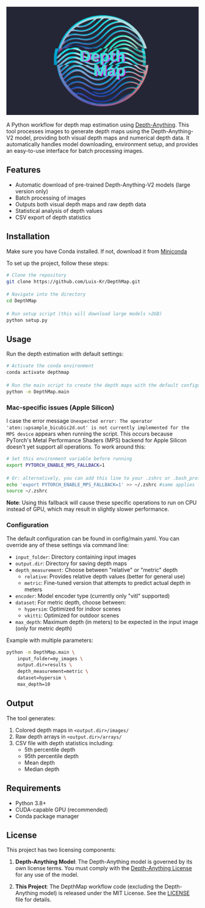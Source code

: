 ![DepthMap](DepthMap.png)

A Python workflow for depth map estimation using [Depth-Anything](https://github.com/DepthAnything/Depth-Anything-V2?tab=readme-ov-file). This tool processes images to generate depth maps using the Depth-Anything-V2 model, providing both visual depth maps and numerical depth data. It automatically handles model downloading, environment setup, and provides an easy-to-use interface for batch processing images.

## Features
- Automatic download of pre-trained Depth-Anything-V2 models (large version only)
- Batch processing of images
- Outputs both visual depth maps and raw depth data
- Statistical analysis of depth values
- CSV export of depth statistics

## Installation

Make sure you have Conda installed. If not, download it from [Miniconda](https://docs.anaconda.com/miniconda/)

To set up the project, follow these steps:

```bash
# Clone the repository
git clone https://github.com/Luis-Kr/DepthMap.git

# Navigate into the directory
cd DepthMap

# Run setup script (this will download large models >2GB)
python setup.py
```

## Usage

Run the depth estimation with default settings:

```bash
# Activate the conda environment
conda activate depthmap

# Run the main script to create the depth maps with the default configurations
python -m DepthMap.main
```

### Mac-specific issues (Apple Silicon)

I case the error message `Unexpected error: The operator 'aten::upsample_bicubic2d.out' is not currently implemented for the MPS device` appears when running the script. This occurs because PyTorch's Metal Performance Shaders (MPS) backend for Apple Silicon doesn't yet support all operations. To work around this:

```bash
# Set this environment variable before running
export PYTORCH_ENABLE_MPS_FALLBACK=1

# Or: alternatively, you can add this line to your .zshrc or .bash_profile file to make it persistent across terminal sessions:
echo 'export PYTORCH_ENABLE_MPS_FALLBACK=1' >> ~/.zshrc #same applies for .bash_profile
source ~/.zshrc
```

**Note**: Using this fallback will cause these specific operations to run on CPU instead of GPU, which may result in slightly slower performance.



### Configuration

The default configuration can be found in config/main.yaml. You can override any of these settings via command line:

- `input_folder`: Directory containing input images
- `output.dir`: Directory for saving depth maps
- `depth_measurement`: Choose between "relative" or "metric" depth
  - `relative`: Provides relative depth values (better for general use)
  - `metric`: Fine-tuned version that attempts to predict actual depth in meters
- `encoder`: Model encoder type (currently only "vitl" supported)
- `dataset`: For metric depth, choose between:
  - `hypersim`: Optimized for indoor scenes
  - `vkitti`: Optimized for outdoor scenes
- `max_depth`: Maximum depth (in meters) to be expected in the input image (only for metric depth)


Example with multiple parameters:

```bash
python -m DepthMap.main \
    input_folder=my_images \
    output.dir=results \
    depth_measurement=metric \
    dataset=hypersim \
    max_depth=10
```

## Output

The tool generates:

1. Colored depth maps in `<output.dir>/images/`
2. Raw depth arrays in `<output.dir>/arrays/`
3. CSV file with depth statistics including:
    - 5th percentile depth
    - 95th percentile depth
    - Mean depth
    - Median depth


## Requirements
- Python 3.8+
- CUDA-capable GPU (recommended)
- Conda package manager

## License

This project has two licensing components:

1. **Depth-Anything Model**: The Depth-Anything model is governed by its own license terms. You must comply with the [Depth-Anything License](https://github.com/DepthAnything/Depth-Anything-V2/blob/main/LICENSE) for any use of the model.

2. **This Project**: The DepthMap workflow code (excluding the Depth-Anything model) is released under the MIT License. See the [LICENSE](LICENSE) file for details.


